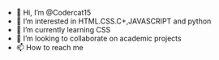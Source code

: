 - 👋 Hi, I’m @Codercat15
- 👀 I’m interested in HTML.CSS.C+,JAVASCRIPT and python 
- 🌱 I’m currently learning CSS
- 💞️ I’m looking to collaborate on academic projects 
- 📫 How to reach me 

<!---
Codercat15/Codercat15 is a ✨ special ✨ repository because its `README.md` (this file) appears on your GitHub profile.
You can click the Preview link to take a look at your changes.
--->
